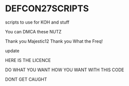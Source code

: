 # DEFCON27SCRIPTS
scripts to use for KOH and stuff

You can DMCA these NUTZ

Thank you Majestic12
Thank you What the Freq!

update 

HERE IS THE LICENCE

DO WHAT YOU WANT HOW YOU WANT WITH THIS CODE

DONT GET CAUGHT


